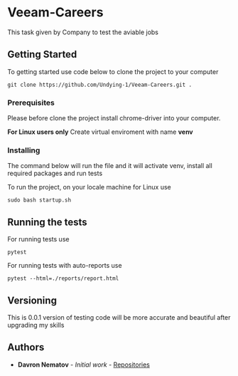 # Veeam-Careers

This task given by Company to test the aviable jobs

## Getting Started

To getting started use code below to clone the project to your computer

```
git clone https://github.com/Undying-1/Veeam-Careers.git .
```

### Prerequisites

Please before clone the project install chrome-driver into your computer.

**For Linux users only** Create virtual enviroment with name **venv**

### Installing
The command below will run the file and it will activate venv, install all required packages and run tests

To run the project, on your locale machine for Linux use
```
sudo bash startup.sh
```

## Running the tests

For running tests use
```
pytest
```
For running tests with auto-reports use
```
pytest --html=./reports/report.html
```

## Versioning

This is 0.0.1 version of testing code will be more accurate and beautiful after upgrading my skills

## Authors

* **Davron Nematov** - *Initial work* - [Repositories](https://github.com/Undying-1?tab=repositories)

